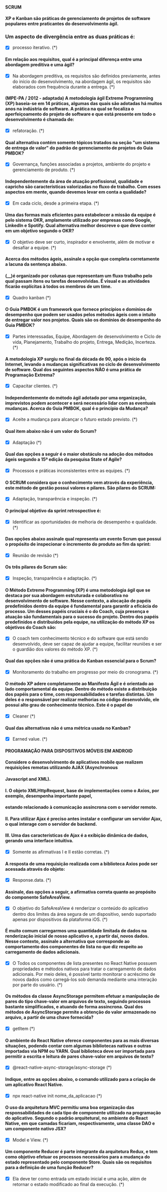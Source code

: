 
#### SCRUM ####
#### XP e Kanban são práticas de gerenciamento de projetos de software populares entre praticantes do desenvolvimento ágil.
### Um aspecto de divergência entre as duas práticas é:

* [X] processo iterativo. (*)

####    Em relação aos requisitos, qual é a principal diferença entre uma abordagem preditiva e uma ágil?

* [X] Na abordagem preditiva, os requisitos são definidos previamente, antes do início do desenvolvimento, na abordagem ágil, os requisitos são elaborados com frequência durante a entrega. (*)

#### (MPE-PA / 2012 - adaptada) A metodologia ágil Extreme Programming (XP) baseia-se em 14 práticas, algumas das quais são adotadas há muitos anos na indústria de software. A prática na qual se focaliza o aperfeiçoamento do projeto de software e que está presente em todo o desenvolvimento é chamada de:
* [X] refatoração. (*)

#### Qual alternativa contém somente tópicos tratados na seção "um sistema de entrega de valor" do padrão de gerenciamento de projetos do Guia PMBOK?

* [X] Governança, funções associadas a projetos, ambiente do projeto e gerenciamento de produto. (*)


#### Independentemente da área de atuação profissional, qualidade e capricho são características valorizadas no fluxo de trabalho. Com esses aspectos em mente, quando devemos levar em conta a qualidade?

* [X] Em cada ciclo, desde a primeira etapa. (*)

#### Uma das formas mais eficientes para estabelecer a missão da equipe é pelo sistema OKR, amplamente utilizado por empresas como Google, LinkedIn e Spotify. Qual alternativa melhor descreve o que deve conter em um objetivo segundo o OKR?

* [X] O objetivo deve ser curto, inspirador e envolvente, além de motivar e desafiar a equipe. (*)

#### Acerca dos métodos ágeis, assinale a opção que completa corretamente a lacuna da sentença abaixo.
#### (__)é organizado por colunas que representam um fluxo trabalho pelo qual passam itens ou tarefas desenvolvidas. É visual e as atividades ficarão explícitas à todos os membros de um time.

* [X] Quadro kanban (*)


####   O Guia PMBOK é um framework que fornece princípios e domínios de desempenho que podem ser usados pelos métodos ágeis com o intuito de entregar valor nos projetos. Quais são os domínios de desempenho do Guia PMBOK?

* [X] Partes interessadas, Equipe, Abordagem de desenvolvimento e Ciclo de vida, Planejamento, Trabalho do projeto, Entrega, Medição, Incerteza. (*)

#### A metodologia XP surgiu no final da década de 90, após o início da Internet, levando a mudanças significativas no ciclo de desenvolvimento de software. Qual dos seguintes aspectos NÃO é uma prática de Programação Extrema?

* [X] Capacitar clientes. (*)


#### Independentemente do método ágil adotado por uma organização, imprevistos podem acontecer e será necessário lidar com as eventuais mudanças. Acerca do Guia PMBOK, qual é o princípio da Mudança?

* [X] Aceite a mudança para alcançar o futuro estado previsto. (*)

#### Qual item abaixo não é um valor do Scrum? 

* [X] Adaptação (*)

#### Qual das opções a seguir é o maior obstáculo na adoção dos métodos ágeis segundo a 15ª edição da pesquisa State of Agile? 

* [X] Processos e práticas inconsistentes entre as equipes. (*)

#### O SCRUM considera que o conhecimento vem através da experiência, este método de gestão possui valores e pilares. São pilares do SCRUM: 

* [X] Adaptação, transparência e inspeção. (*)

#### O principal objetivo da sprint retrospective é:

* [X] Identificar as oportunidades de melhoria de desempenho e qualidade. (*)

#### Das opções abaixo assinale qual representa um evento Scrum que  possui o propósito de inspecionar o incremento do produto ao fim da sprint:  

* [X] Reunião de revisão (*)

#### Os três pilares do Scrum são:

* [X] Inspeção, transparência e adaptação. (*)

#### O Método Extreme Programming (XP) é uma metodologia ágil que se destaca por sua abordagem estruturada e colaborativa no desenvolvimento de software. Nesse contexto, a alocação de papéis predefinidos dentro da equipe é fundamental para garantir a eficácia do processo. Um desses papéis cruciais é o do Coach, cuja presença e atuação são fundamentais para o sucesso do projeto. Dentro dos papéis predefinidos e distribuídos pela equipe, na utilização do método XP os objetivos do Coach são: 

* [X] O coach tem conhecimento técnico e do software que está sendo desenvolvido, deve ser capaz de ajudar a equipe, facilitar reuniões e ser o guardião dos valores do método XP. (*)

#### Qual das opções não é uma prática do Kanban essencial para o Scrum? 

* [X] Monitoramento do trabalho em progresso por meio do cronograma. (*)


#### O método XP adere completamente ao Manifesto Ágil e é orientado ao lado comportamental da equipe. Dentro do método existe a distribuição dos papéis para o time, com responsabilidades e tarefas distintas. Um deles é o responsável por realizar melhorias no código desenvolvido, ele possui alto grau de conhecimento técnico. Este é o papel do

* [X] Cleaner (*)

#### Qual das alternativas não é uma métrica usada no Kanban? 

* [X] Earned value. (*)

#### PROGRAMAÇÃO PARA DISPOSITIVOS MÓVEIS EM ANDROID #####

#### Considere o desenvolvimento de aplicativos mobile que realizem requisições remotas utilizando AJAX (Asynchronous
#### Javascript and XML).
 
#### I. O objeto XMLHttpRequest, base de implementações como o Axios, por exemplo, desempenha importante papel,
#### estando relacionado à comunicação assíncrona com o servidor remoto.
#### II. Para utilizar Ajax é preciso antes instalar e configurar um servidor Ajax, o qual interage com o servidor de backend.
#### III. Uma das características de Ajax é a exibição dinâmica de dados, gerando uma interface intuitiva.

* [X] Somente as afirmativas I e II estão corretas. (*)

#### A resposta de uma requisição realizada com a biblioteca Axios pode ser acessada através do objeto:

* [X] Response.data. (*)

#### Assinale, das opções a seguir, a afirmativa correta quanto ao propósito do componente SafeAreaView.

* [X]  O objetivo do SafeAreaView é renderizar o conteúdo do aplicativo dentro dos limites da área segura de um
dispositivo, sendo suportado apenas por dispositivos da plataforma iOS. (*)

#### É muito comum carregarmos uma quantidade limitada de dados na renderização inicial de nosso aplicativo e, a partir daí, novos dados. Nesse contexto, assinale a alternativa que corresponde ao comportamento dos componentes de lista no que diz respeito ao carregamento de dados adicionais.

* [X]  O Todos os componentes de lista presentes no React Native possuem propriedades e métodos nativos para tratar
o carregamento de dados adicionais. Por meio deles, é possível tanto monitorar o acréscimo de novos dados
como carregá-los sob demanda mediante uma interação por parte do usuário. (*)

#### Os métodos da classe AsyncStorage permitem efetuar a manipulação de pares do tipo chave-valor em arquivos de texto, seguindo processos bastante simplificados, e atuando de forma assíncrona. Qual dos métodos de AsyncStorage permite a obtenção do valor armazenado no arquivo, a partir de uma chave fornecida?   

* [X]  getItem (*)

#### O ambiente do React Native oferece componentes para as mais diversas situações, podendo contar com algumas bibliotecas nativas e outras importadas via NPM ou YARN. Qual biblioteca deve ser importada para permitir a escrita e leitura de pares chave-valor em arquivos de texto?

* [X]  @react-native-async-storage/async-storage (*)

#### Indique, entre as opções abaixo, o comando utilizado para a criação de um aplicativo React Native.

* [X]  npx react-native init nome_da_aplicacao (*)

#### O uso da arquitetura MVC permitiu uma boa organização das responsabilidades de cada tipo de componente utilizado na programação do aplicativo. Segundo o padrão arquitetural, no ambiente do React Native, em que camadas ficariam, respectivamente, uma classe DAO e um componente nativo JSX?

* [X]  Model e View. (*)

#### Um componente Reducer é parte integrante da arquitetura Redux, e tem como objetivo efetuar os processos necessários para a mudança do estado representado pelo componente Store. Quais são os requisitos para a definição de uma função Reducer?

* [X]   Ela deve ter como entrada um estado inicial e uma ação, além de retornar o estado modificado ao final da
execução. (*)